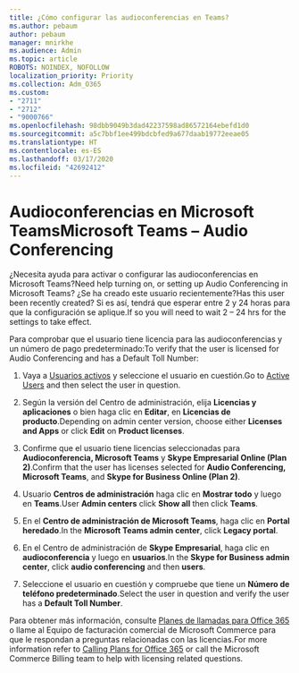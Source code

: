 ```yaml
---
title: ¿Cómo configurar las audioconferencias en Teams?
ms.author: pebaum
author: pebaum
manager: mnirkhe
ms.audience: Admin
ms.topic: article
ROBOTS: NOINDEX, NOFOLLOW
localization_priority: Priority
ms.collection: Adm_O365
ms.custom:
- "2711"
- "2712"
- "9000766"
ms.openlocfilehash: 98dbb9049b3dad42237598ad86572164ebefd1d0
ms.sourcegitcommit: a5c7bbf1ee499bdcbfed9a677daab19772eeae05
ms.translationtype: HT
ms.contentlocale: es-ES
ms.lasthandoff: 03/17/2020
ms.locfileid: "42692412"
---
```

# <a name="microsoft-teams--audio-conferencing"></a><span data-ttu-id="7cc2f-102">Audioconferencias en Microsoft Teams</span><span class="sxs-lookup"><span data-stu-id="7cc2f-102">Microsoft Teams – Audio Conferencing</span></span>

<span data-ttu-id="7cc2f-103">¿Necesita ayuda para activar o configurar las audioconferencias en Microsoft Teams?</span><span class="sxs-lookup"><span data-stu-id="7cc2f-103">Need help turning on, or setting up Audio Conferencing in Microsoft Teams?</span></span> <span data-ttu-id="7cc2f-104">¿Se ha creado este usuario recientemente?</span><span class="sxs-lookup"><span data-stu-id="7cc2f-104">Has this user been recently created?</span></span>  <span data-ttu-id="7cc2f-105">Si es así, tendrá que esperar entre 2 y 24 horas para que la configuración se aplique.</span><span class="sxs-lookup"><span data-stu-id="7cc2f-105">If so you will need to wait 2 – 24 hrs for the settings to take effect.</span></span>    

<span data-ttu-id="7cc2f-106">Para comprobar que el usuario tiene licencia para las audioconferencias y un número de pago predeterminado:</span><span class="sxs-lookup"><span data-stu-id="7cc2f-106">To verify that the user is licensed for Audio Conferencing and has a Default Toll Number:</span></span>

1. <span data-ttu-id="7cc2f-107">Vaya a [Usuarios activos](https://admin.microsoft.com/Adminportal/Home?source=applauncher#/users) y seleccione el usuario en cuestión.</span><span class="sxs-lookup"><span data-stu-id="7cc2f-107">Go to [Active Users](https://admin.microsoft.com/Adminportal/Home?source=applauncher#/users) and then select the user in question.</span></span>

2. <span data-ttu-id="7cc2f-108">Según la versión del Centro de administración, elija **Licencias y aplicaciones** o bien haga clic en **Editar**, en **Licencias de producto**.</span><span class="sxs-lookup"><span data-stu-id="7cc2f-108">Depending on admin center version, choose either **Licenses and Apps** or click **Edit** on **Product licenses**.</span></span>

3. <span data-ttu-id="7cc2f-109">Confirme que el usuario tiene licencias seleccionadas para **Audioconferencia, Microsoft Teams** y **Skype Empresarial Online (Plan 2)**.</span><span class="sxs-lookup"><span data-stu-id="7cc2f-109">Confirm that the user has licenses selected for **Audio Conferencing, Microsoft Teams**, and **Skype for Business Online (Plan 2)**.</span></span>

4. <span data-ttu-id="7cc2f-110">Usuario **Centros de administración** haga clic en **Mostrar todo** y luego en **Teams**.</span><span class="sxs-lookup"><span data-stu-id="7cc2f-110">User **Admin centers** click **Show all** then click **Teams**.</span></span>

5. <span data-ttu-id="7cc2f-111">En el **Centro de administración de Microsoft Teams**, haga clic en **Portal heredado**.</span><span class="sxs-lookup"><span data-stu-id="7cc2f-111">In the **Microsoft Teams admin center**, click **Legacy portal**.</span></span>

6. <span data-ttu-id="7cc2f-112">En el Centro de administración de **Skype Empresarial**, haga clic en **audioconferencia** y luego en **usuarios**.</span><span class="sxs-lookup"><span data-stu-id="7cc2f-112">In the **Skype for Business admin center**, click **audio conferencing** and then **users**.</span></span>

7. <span data-ttu-id="7cc2f-113">Seleccione el usuario en cuestión y compruebe que tiene un **Número de teléfono predeterminado**.</span><span class="sxs-lookup"><span data-stu-id="7cc2f-113">Select the user in question and verify the user has a **Default Toll Number**.</span></span>

<span data-ttu-id="7cc2f-114">Para obtener más información, consulte [Planes de llamadas para Office 365](https://docs.microsoft.com/microsoftteams/calling-plans-for-office-365) o llame al Equipo de facturación comercial de Microsoft Commerce para que le respondan a preguntas relacionadas con las licencias.</span><span class="sxs-lookup"><span data-stu-id="7cc2f-114">For more information refer to [Calling Plans for Office 365](https://docs.microsoft.com/microsoftteams/calling-plans-for-office-365) or call the Microsoft Commerce Billing team to help with licensing related questions.</span></span>

